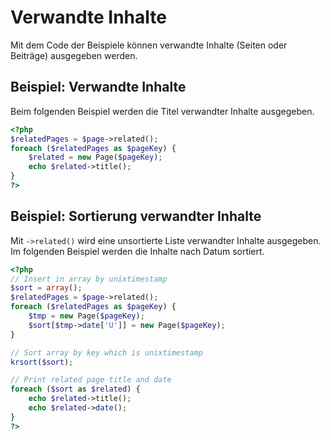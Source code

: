 # Verwandte Inhalte
<!-- position: 10 -->

Mit dem Code der Beispiele können verwandte Inhalte (Seiten oder Beiträge) ausgegeben werden.

## Beispiel: Verwandte Inhalte
Beim folgenden Beispiel werden die Titel verwandter Inhalte ausgegeben.

```php
<?php
$relatedPages = $page->related();
foreach ($relatedPages as $pageKey) {
	$related = new Page($pageKey);
	echo $related->title();
}
?>
```

## Beispiel: Sortierung verwandter Inhalte
Mit `->related()` wird eine unsortierte Liste verwandter Inhalte ausgegeben. Im folgenden Beispiel werden die Inhalte nach Datum sortiert.

```php
<?php
// Insert in array by unixtimestamp
$sort = array();
$relatedPages = $page->related();
foreach ($relatedPages as $pageKey) {
	$tmp = new Page($pageKey);
	$sort[$tmp->date['U']] = new Page($pageKey);
}

// Sort array by key which is unixtimestamp
krsort($sort);

// Print related page title and date
foreach ($sort as $related) {
	echo $related->title();
	echo $related->date();
}
?>
```
